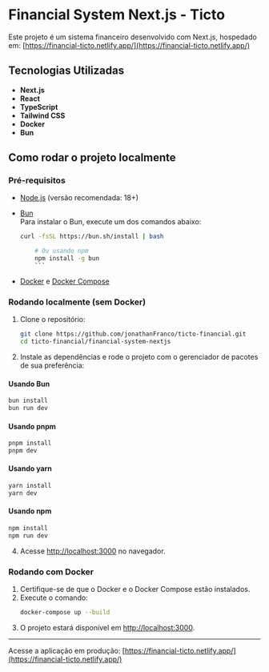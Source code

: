 # Financial System Next.js - Ticto

Este projeto é um sistema financeiro desenvolvido com Next.js, hospedado em: [https://financial-ticto.netlify.app/](https://financial-ticto.netlify.app/)

## Tecnologias Utilizadas

- **Next.js**
- **React**
- **TypeScript**
- **Tailwind CSS**
- **Docker**
- **Bun**

## Como rodar o projeto localmente

### Pré-requisitos

- [Node.js](https://nodejs.org/) (versão recomendada: 18+)
- [Bun](https://bun.sh/)  
   Para instalar o Bun, execute um dos comandos abaixo:

  ````bash # Usando curl
  curl -fsSL https://bun.sh/install | bash

      # Ou usando npm
      npm install -g bun
      ```

  ````

- [Docker](https://www.docker.com/) e [Docker Compose](https://docs.docker.com/compose/)

### Rodando localmente (sem Docker)

1. Clone o repositório:

   ```bash
   git clone https://github.com/jonathanFranco/ticto-financial.git
   cd ticto-financial/financial-system-nextjs
   ```

2. Instale as dependências e rode o projeto com o gerenciador de pacotes de sua preferência:

#### Usando Bun

```bash
bun install
bun run dev
```

#### Usando pnpm

```bash
pnpm install
pnpm dev
```

#### Usando yarn

```bash
yarn install
yarn dev
```

#### Usando npm

```bash
npm install
npm run dev
```

4. Acesse [http://localhost:3000](http://localhost:3000) no navegador.

### Rodando com Docker

1. Certifique-se de que o Docker e o Docker Compose estão instalados.
2. Execute o comando:
   ```bash
   docker-compose up --build
   ```
3. O projeto estará disponível em [http://localhost:3000](http://localhost:3000).

---

Acesse a aplicação em produção: [https://financial-ticto.netlify.app/](https://financial-ticto.netlify.app/)
